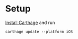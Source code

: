# Setup

[Install Carthage](https://github.com/Carthage/Carthage) and run 

```
carthage update --platform iOS
```